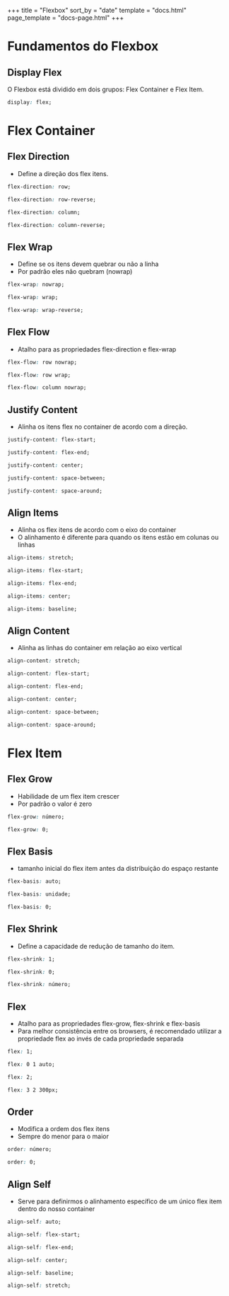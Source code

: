 +++
title = "Flexbox"
sort_by = "date"
template = "docs.html"
page_template = "docs-page.html"
+++

# Fundamentos do Flexbox

## Display Flex

O Flexbox está dividido em dois grupos: Flex Container e Flex Item.

```css
display: flex;
```

# Flex Container

## Flex Direction

- Define a direção dos flex itens.

```css
flex-direction: row;

flex-direction: row-reverse;

flex-direction: column;

flex-direction: column-reverse;
```

## Flex Wrap

- Define se os itens devem quebrar ou não a linha
- Por padrão eles não quebram (nowrap)

```css
flex-wrap: nowrap;

flex-wrap: wrap;

flex-wrap: wrap-reverse;
```

## Flex Flow

- Atalho para as propriedades flex-direction e flex-wrap

```css
flex-flow: row nowrap;

flex-flow: row wrap;

flex-flow: column nowrap;
```

## Justify Content

- Alinha os itens flex no container de acordo com a direção.

```css
justify-content: flex-start;

justify-content: flex-end;

justify-content: center;

justify-content: space-between;

justify-content: space-around;
```

## Align Items

- Alinha os flex itens de acordo com o eixo do container
- O alinhamento é diferente para quando os itens estão em colunas ou linhas

```css
align-items: stretch;

align-items: flex-start;

align-items: flex-end;

align-items: center;

align-items: baseline;
```

## Align Content

- Alinha as linhas do container em relação ao eixo vertical

```css
align-content: stretch;

align-content: flex-start;

align-content: flex-end;

align-content: center;

align-content: space-between;

align-content: space-around;
```

# Flex Item

## Flex Grow

- Habilidade de um flex item crescer
- Por padrão o valor é zero

```css
flex-grow: número;

flex-grow: 0;
```

## Flex Basis

- tamanho inicial do flex item antes da distribuição do espaço restante

```css
flex-basis: auto;

flex-basis: unidade;

flex-basis: 0;
```

## Flex Shrink

- Define a capacidade de redução de tamanho do item.

```css
flex-shrink: 1;

flex-shrink: 0;

flex-shrink: número;
```

## Flex

- Atalho para as propriedades flex-grow, flex-shrink e flex-basis
- Para melhor consistência entre os browsers, é recomendado utilizar a propriedade flex ao invés de cada propriedade separada

```css
flex: 1;

flex: 0 1 auto;

flex: 2;

flex: 3 2 300px;
```

## Order

- Modifica a ordem dos flex itens
- Sempre do menor para o maior

```css
order: número;

order: 0;
```

## Align Self

- Serve para definirmos o alinhamento específico de um único flex item dentro do nosso container

```css
align-self: auto;

align-self: flex-start;

align-self: flex-end;

align-self: center;

align-self: baseline;

align-self: stretch;
```